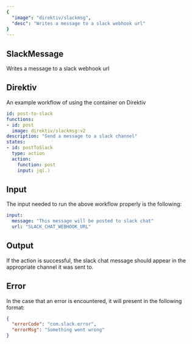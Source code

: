 ```yaml
---
{
  "image": "direktiv/slackmsg",
  "desc": "Writes a message to a slack webhook url"
}
---
```

## SlackMessage

Writes a message to a slack webhook url

## Direktiv

An example workflow of using the container on Direktiv

```yaml
id: post-to-slack
functions:
- id: post
  image: direktiv/slackmsg:v2
description: "Send a message to a slack channel"
states:
- id: postToSlack
  type: action
  action:
    function: post
    input: jq(.)
```

## Input

The input needed to run the above workflow properly is the following:

```yaml
input:
  message: "This message will be posted to slack chat"
  url: "SLACK_CHAT_WEBHOOK_URL"
```

## Output

If the action is successful, the slack chat message should appear in the appropriate channel it was sent to.

## Error

In the case that an error is encountered, it will present in the following format:

```json
{
  "errorCode": "com.slack.error",
  "errorMsg": "Something went wrong"
}
```
